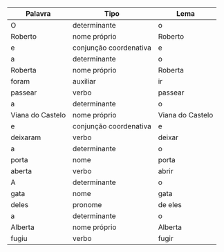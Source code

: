 | Palavra | Tipo | Lema |
|----|--------|----|
| O | determinante | o |
| Roberto  | nome próprio | Roberto  |
| e | conjunção coordenativa | e |
| a | determinante | o |
| Roberta  | nome próprio | Roberta  |
| foram | auxiliar | ir |
| passear | verbo | passear |
| a | determinante | o |
| Viana do Castelo  | nome próprio | Viana do Castelo  |
| e | conjunção coordenativa | e |
| deixaram | verbo | deixar |
| a | determinante | o |
| porta | nome | porta |
| aberta | verbo | abrir |
| A | determinante | o |
| gata | nome | gata |
| deles | pronome | de eles |
| a | determinante | o |
| Alberta | nome próprio | Alberta |
| fugiu | verbo | fugir |
